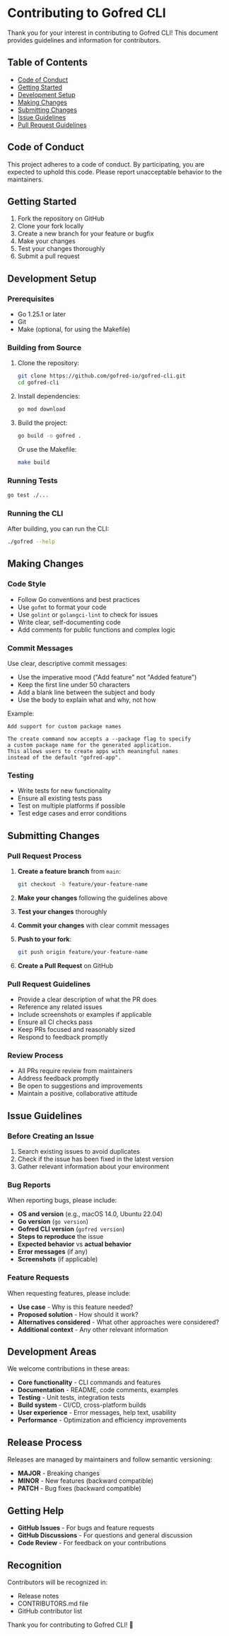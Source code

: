 # Contributing to Gofred CLI

Thank you for your interest in contributing to Gofred CLI! This document provides guidelines and information for contributors.

## Table of Contents

- [Code of Conduct](#code-of-conduct)
- [Getting Started](#getting-started)
- [Development Setup](#development-setup)
- [Making Changes](#making-changes)
- [Submitting Changes](#submitting-changes)
- [Issue Guidelines](#issue-guidelines)
- [Pull Request Guidelines](#pull-request-guidelines)

## Code of Conduct

This project adheres to a code of conduct. By participating, you are expected to uphold this code. Please report unacceptable behavior to the maintainers.

## Getting Started

1. Fork the repository on GitHub
2. Clone your fork locally
3. Create a new branch for your feature or bugfix
4. Make your changes
5. Test your changes thoroughly
6. Submit a pull request

## Development Setup

### Prerequisites

- Go 1.25.1 or later
- Git
- Make (optional, for using the Makefile)

### Building from Source

1. Clone the repository:
   ```bash
   git clone https://github.com/gofred-io/gofred-cli.git
   cd gofred-cli
   ```

2. Install dependencies:
   ```bash
   go mod download
   ```

3. Build the project:
   ```bash
   go build -o gofred .
   ```

   Or use the Makefile:
   ```bash
   make build
   ```

### Running Tests

```bash
go test ./...
```

### Running the CLI

After building, you can run the CLI:
```bash
./gofred --help
```

## Making Changes

### Code Style

- Follow Go conventions and best practices
- Use `gofmt` to format your code
- Use `golint` or `golangci-lint` to check for issues
- Write clear, self-documenting code
- Add comments for public functions and complex logic

### Commit Messages

Use clear, descriptive commit messages:

- Use the imperative mood ("Add feature" not "Added feature")
- Keep the first line under 50 characters
- Add a blank line between the subject and body
- Use the body to explain what and why, not how

Example:
```
Add support for custom package names

The create command now accepts a --package flag to specify
a custom package name for the generated application.
This allows users to create apps with meaningful names
instead of the default "gofred-app".
```

### Testing

- Write tests for new functionality
- Ensure all existing tests pass
- Test on multiple platforms if possible
- Test edge cases and error conditions

## Submitting Changes

### Pull Request Process

1. **Create a feature branch** from `main`:
   ```bash
   git checkout -b feature/your-feature-name
   ```

2. **Make your changes** following the guidelines above

3. **Test your changes** thoroughly

4. **Commit your changes** with clear commit messages

5. **Push to your fork**:
   ```bash
   git push origin feature/your-feature-name
   ```

6. **Create a Pull Request** on GitHub

### Pull Request Guidelines

- Provide a clear description of what the PR does
- Reference any related issues
- Include screenshots or examples if applicable
- Ensure all CI checks pass
- Keep PRs focused and reasonably sized
- Respond to feedback promptly

### Review Process

- All PRs require review from maintainers
- Address feedback promptly
- Be open to suggestions and improvements
- Maintain a positive, collaborative attitude

## Issue Guidelines

### Before Creating an Issue

1. Search existing issues to avoid duplicates
2. Check if the issue has been fixed in the latest version
3. Gather relevant information about your environment

### Bug Reports

When reporting bugs, please include:

- **OS and version** (e.g., macOS 14.0, Ubuntu 22.04)
- **Go version** (`go version`)
- **Gofred CLI version** (`gofred version`)
- **Steps to reproduce** the issue
- **Expected behavior** vs **actual behavior**
- **Error messages** (if any)
- **Screenshots** (if applicable)

### Feature Requests

When requesting features, please include:

- **Use case** - Why is this feature needed?
- **Proposed solution** - How should it work?
- **Alternatives considered** - What other approaches were considered?
- **Additional context** - Any other relevant information

## Development Areas

We welcome contributions in these areas:

- **Core functionality** - CLI commands and features
- **Documentation** - README, code comments, examples
- **Testing** - Unit tests, integration tests
- **Build system** - CI/CD, cross-platform builds
- **User experience** - Error messages, help text, usability
- **Performance** - Optimization and efficiency improvements

## Release Process

Releases are managed by maintainers and follow semantic versioning:

- **MAJOR** - Breaking changes
- **MINOR** - New features (backward compatible)
- **PATCH** - Bug fixes (backward compatible)

## Getting Help

- **GitHub Issues** - For bugs and feature requests
- **GitHub Discussions** - For questions and general discussion
- **Code Review** - For feedback on your contributions

## Recognition

Contributors will be recognized in:
- Release notes
- CONTRIBUTORS.md file
- GitHub contributor list

Thank you for contributing to Gofred CLI! 🚀

